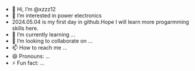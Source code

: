 - 👋 Hi, I’m @xzzz12
- 👀 I’m interested in power electronics
- 2024.05.04 is my first day in github.Hope I will learn more progarmming skills here.  
- 🌱 I’m currently learning ...
- 💞️ I’m looking to collaborate on ...
- 📫 How to reach me ...
- 😄 Pronouns: ...
- ⚡ Fun fact: ...

<!---
xzzz12/xzzz12 is a ✨ special ✨ repository because its `README.md` (this file) appears on your GitHub profile.
You can click the Preview link to take a look at your changes.
--->
